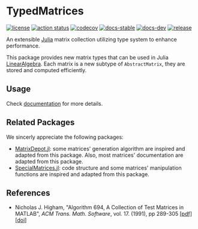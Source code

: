 # TypedMatrices

[![license][license-img]][license-url]
[![action status][action-img]][action-url]
[![codecov][codecov-img]][codecov-url]
[![docs-stable][docs-stable-img]][docs-stable-url]
[![docs-dev][docs-dev-img]][docs-dev-url]
[![release][release-img]][release-url]

An extensible [Julia](https://julialang.org/) matrix collection utilizing type system to enhance performance.

This package provides new matrix types that can be used in Julia [LinearAlgebra](https://docs.julialang.org/en/v1/stdlib/LinearAlgebra/). Each matrix is a new subtype of `AbstractMatrix`, they are stored and computed efficiently.

## Usage

Check [documentation][docs-stable-url] for more details.

## Related Packages

We sincerly appreciate the following packages:

- [MatrixDepot.jl](https://github.com/JuliaLinearAlgebra/MatrixDepot.jl): some matrices' generation algorithm are inspired and adapted from this package. Also, most matrices' documentation are adapted from this package.
- [SpecialMatrices.jl](https://github.com/JuliaLinearAlgebra/SpecialMatrices.jl): code structure and some matrices' manipulation functions are inspired and adapted from this package.

## References

- Nicholas J. Higham, "Algorithm 694, A Collection of Test Matrices in MATLAB", *ACM Trans. Math. Software*,  vol. 17. (1991), pp 289-305 [[pdf]](http://www.maths.manchester.ac.uk/~higham/narep/narep172.pdf) [[doi]](https://dx.doi.org/10.1145/114697.116805)

[license-img]: https://shields.io/github/license/AnzhiZhang/TypedMatrices.jl
[license-url]: LICENSE
[action-img]: https://github.com/AnzhiZhang/TypedMatrices.jl/actions/workflows/CI.yml/badge.svg?branch=master
[action-url]: https://github.com/AnzhiZhang/TypedMatrices.jl/actions/workflows/CI.yml?query=branch%3Amaster
[codecov-img]: https://codecov.io/github/AnzhiZhang/TypedMatrices.jl/coverage.svg
[codecov-url]: https://codecov.io/github/AnzhiZhang/TypedMatrices.jl
[docs-stable-img]: https://img.shields.io/badge/docs-stable-blue.svg
[docs-stable-url]: https://typedmatrices.github.io/TypedMatrices.jl/stable/
[docs-dev-img]: https://img.shields.io/badge/docs-dev-blue.svg
[docs-dev-url]: https://typedmatrices.github.io/TypedMatrices.jl/dev/
[release-img]: https://shields.io/github/v/release/AnzhiZhang/TypedMatrices.jl?display_name=tag&include_prereleases
[release-url]: https://github.com/AnzhiZhang/TypedMatrices.jl/releases/latest
